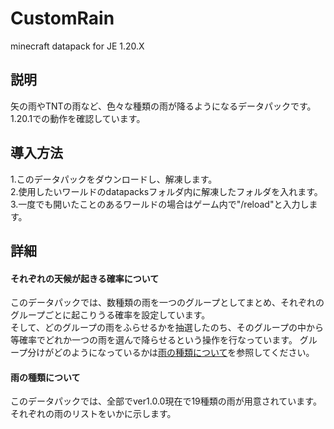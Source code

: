 # CustomRain
minecraft datapack for JE 1.20.X  

## 説明
矢の雨やTNTの雨など、色々な種類の雨が降るようになるデータパックです。  
1.20.1での動作を確認しています。   

## 導入方法
1.このデータパックをダウンロードし、解凍します。  
2.使用したいワールドのdatapacksフォルダ内に解凍したフォルダを入れます。　　  
3.一度でも開いたことのあるワールドの場合はゲーム内で"/reload"と入力します。   

## 詳細
#### それぞれの天候が起きる確率について
このデータパックでは、数種類の雨を一つのグループとしてまとめ、それぞれのグループごとに起こりうる確率を設定しています。  
そして、どのグループの雨をふらせるかを抽選したのち、そのグループの中から等確率でどれか一つの雨を選んで降らせるという操作を行なっています。
グループ分けがどのようになっているかは[雨の種類について](#雨の種類について)を参照してください。

#### 雨の種類について 
このデータパックでは、全部でver1.0.0現在で19種類の雨が用意されています。  
それぞれの雨のリストをいかに示します。  


